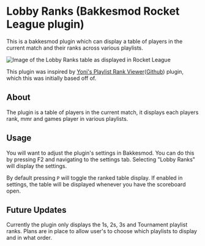 # Lobby Ranks (Bakkesmod Rocket League plugin)
This is a bakkesmod plugin which can display a table of players in the current match and their ranks across various playlists.

![Image of the Lobby Ranks table as displayed in Rocket League](https://i.imgur.com/HEdLLvS.jpeg)

This plugin was inspired by [Yoni's Playlist Rank Viewer](https://bakkesplugins.com/plugins/view/125)([Github](https://github.com/yonilerner/bakkesmod-playlist-rank-viewer/)) plugin, which this was initially based off of.

## About
The plugin is a table of players in the current match, it displays each players rank, mmr and games player in various playlists. 

## Usage
You will want to adjust the plugin's settings in Bakkesmod. You can do this by pressing F2 and navigating to the settings tab. Selecting "Lobby Ranks" will display the settings.

By default pressing `P` will toggle the ranked table display. If enabled in settings, the table will be displayed whenever you have the scoreboard open.

## Future Updates
Currently the plugin only displays the 1s, 2s, 3s and Tournament playlist ranks. Plans are in place to allow user's to choose which playlists to display and in what order.
